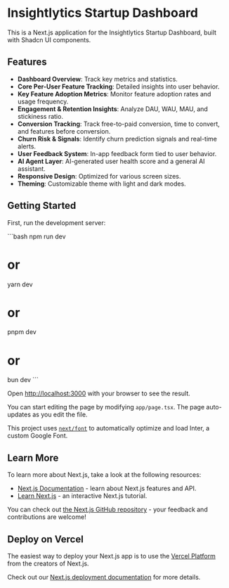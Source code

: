 # Insightlytics Startup Dashboard

This is a Next.js application for the Insightlytics Startup Dashboard, built with Shadcn UI components.

## Features

- **Dashboard Overview**: Track key metrics and statistics.
- **Core Per-User Feature Tracking**: Detailed insights into user behavior.
- **Key Feature Adoption Metrics**: Monitor feature adoption rates and usage frequency.
- **Engagement & Retention Insights**: Analyze DAU, WAU, MAU, and stickiness ratio.
- **Conversion Tracking**: Track free-to-paid conversion, time to convert, and features before conversion.
- **Churn Risk & Signals**: Identify churn prediction signals and real-time alerts.
- **User Feedback System**: In-app feedback form tied to user behavior.
- **AI Agent Layer**: AI-generated user health score and a general AI assistant.
- **Responsive Design**: Optimized for various screen sizes.
- **Theming**: Customizable theme with light and dark modes.

## Getting Started

First, run the development server:

\`\`\`bash
npm run dev
# or
yarn dev
# or
pnpm dev
# or
bun dev
\`\`\`

Open [http://localhost:3000](http://localhost:3000) with your browser to see the result.

You can start editing the page by modifying `app/page.tsx`. The page auto-updates as you edit the file.

This project uses [`next/font`](https://nextjs.org/docs/basic-features/font-optimization) to automatically optimize and load Inter, a custom Google Font.

## Learn More

To learn more about Next.js, take a look at the following resources:

- [Next.js Documentation](https://nextjs.org/docs) - learn about Next.js features and API.
- [Learn Next.js](https://nextjs.org/learn) - an interactive Next.js tutorial.

You can check out [the Next.js GitHub repository](https://github.com/vercel/next.js/) - your feedback and contributions are welcome!

## Deploy on Vercel

The easiest way to deploy your Next.js app is to use the [Vercel Platform](https://vercel.com/new?utm_medium=default-template&filter=next.js&utm_source=create-next-app&utm_campaign=create-next-app-button) from the creators of Next.js.

Check out our [Next.js deployment documentation](https://nextjs.org/docs/deployment) for more details.
